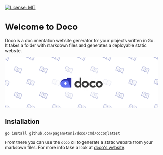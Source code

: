 [![License: MIT](https://img.shields.io/badge/License-MIT-yellow.svg)](https://opensource.org/licenses/MIT)

# Welcome to Doco

Doco is a documentation website generator for your projects written in Go. It takes a folder with markdown files and generates a deployable static website.

![Doco Banner](docs/assets/banner.png "Doco Banner")

## Installation

```sh
go install github.com/paganotoni/doco/cmd/doco@latest
```

From there you can use the `doco` cli to generate a static website from your markdown files. For more info take a look at [doco's website](https://doco.sh).
